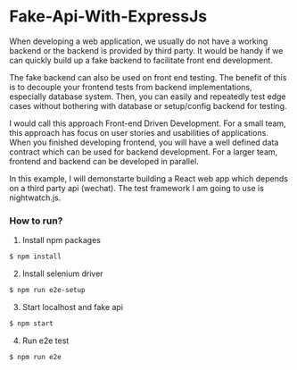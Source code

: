 # Fake-Api-With-ExpressJs

When developing a web application, we usually do not have a working backend or the backend is 
provided by third party. It would be handy if we can quickly build up a fake backend to 
facilitate front end development. 

The fake backend can also be used on front end testing. The benefit of this is to decouple your
frontend tests from backend implementations, especially database system. Then, you can easily 
and repeatedly test edge cases without bothering with database or setup/config backend for testing.   

I would call this approach Front-end Driven Development. For a small team, this approach has focus on user stories 
and usabilities of applications. When you finished developing frontend, you will have a well defined 
data contract which can be used for backend development. For a larger team, frontend and backend 
can be developed in parallel.

In this example, I will demonstarte building a React web app which depends on a third party api (wechat). The
test framework I am going to use is nightwatch.js. 

### How to run?

1. Install npm packages
```bash
$ npm install
```

2. Install selenium driver
```bash
$ npm run e2e-setup
```

3. Start localhost and fake api
```bash
$ npm start
```

4. Run e2e test
```bash
$ npm run e2e
```
